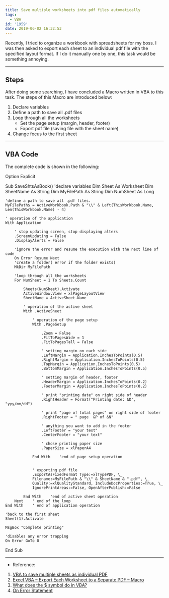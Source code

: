 ```yaml
---
title: Save multiple worksheets into pdf files automatically
tags:
  - VBA
id: '1959'
date: 2019-06-02 16:32:53
---
```


Recently, I tried to organize a workbook with spreadsheets for my boss. I was then asked to export each sheet to an individual pdf file with the specified layout format. If I do it manually one by one, this task would be something annoying.

* * *

Steps
-----

After doing some searching, I have concluded a Macro written in VBA to this task. The steps of this Macro are introduced below:

1.  Declare variables
2.  Define a path to save all .pdf files
3.  Loop through all the worksheets
    *   Set the page setup (margin, header, footer)
    *   Export pdf file (saving file with the sheet name)
4.  Change focus to the first sheet

* * *

VBA Code
--------

The complete code is shown in the following:

Option Explicit
 
Sub SaveShtsAsBook()
    'declare variables
    Dim Sheet As Worksheet
    Dim SheetName As String
    Dim MyFilePath As String
    Dim NumSheet As Long
    
    'define a path to save all .pdf files.
    MyFilePath$ = ActiveWorkbook.Path & "\\" & Left(ThisWorkbook.Name, Len(ThisWorkbook.Name) - 4)
    
    ' operation of the application
    With Application
        
        ' stop updating screen, stop displaying alters
        .ScreenUpdating = False
        .DisplayAlerts = False

        'ignore the error and resume the execution with the next line of code
        On Error Resume Next
        'create a folder( error if the folder exists)
        MkDir MyFilePath
        
        'loop through all the worksheets
        For NumSheet = 1 To Sheets.Count
        
            Sheets(NumSheet).Activate
            ActiveWindow.View = xlPageLayoutView
            SheetName = ActiveSheet.Name
            
            ' operation of the active sheet
            With .ActiveSheet
            
                ' operation of the page setup
                With .PageSetup
                    
                    .Zoom = False
                    .FitToPagesWide = 1
                    .FitToPagesTall = False
                    
                    ' setting margin on each side
                    .LeftMargin = Application.InchesToPoints(0.5)
                    .RightMargin = Application.InchesToPoints(0.5)
                    .TopMargin = Application.InchesToPoints(0.5)
                    .BottomMargin = Application.InchesToPoints(0.5)
                    
                    ' setting margin of header, footer
                    .HeaderMargin = Application.InchesToPoints(0.2)
                    .FooterMargin = Application.InchesToPoints(0.2)
                    
                    ' print "printing date" on right side of header
                    .RightHeader = Format("Printing date: &D", "yyy/mm/dd")
                    
                    ' print "page of total pages" on right side of footer
                    .RightFooter = " page  &P of &N"
                    
                    ' anything you want to add in the footer
                    .LeftFooter = "your text"
                    .CenterFooter = "your text"
                    
                    ' chose printing paper size
                    .PaperSize = xlPaperA4
                    
                End With    'end of page setup operation
                
                
                ' exporting pdf file
                .ExportAsFixedFormat Type:=xlTypePDF, \_
                Filename:=MyFilePath & "\\" & SheetName & ".pdf", \_
                Quality:=xlQualityStandard, IncludeDocProperties:=True, \_
                IgnorePrintAreas:=False, OpenAfterPublish:=False

            End With    'end of active sheet operation
        Next    ' end of the loop
    End With    ' end of application operation
    
    'back to the first sheet
    Sheet(1).Activate
    
    MsgBox "Complete printing"
    
    'disables any error trapping
    On Error GoTo 0
    
End Sub

* * *

*   Reference:

1.  [VBA to save multiple sheets as individual PDF](https://www.mrexcel.com/forum/excel-questions/747278-vba-save-multiple-sheets-individual-pdf.html)
2.  [Excel VBA – Export Each Worksheet to a Separate PDF – Macro](http://www.chicagocomputerclasses.com/excel-vba-export-worksheet-separate-pdf-macro/)
3.  [What does the $ symbol do in VBA?](https://stackoverflow.com/questions/3389444/what-does-the-symbol-do-in-vba)
4.  [On Error Statement](https://docs.microsoft.com/zh-tw/dotnet/visual-basic/language-reference/statements/on-error-statement)